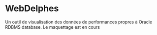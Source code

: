 # WebDelphes
Un outil de visualisation des données de performances propres à Oracle RDBMS database.
Le maquettage est en cours
